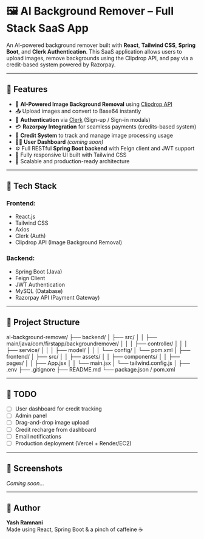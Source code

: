 # 🖼️ AI Background Remover – Full Stack SaaS App

An AI-powered background remover built with **React**, **Tailwind CSS**, **Spring Boot**, and **Clerk Authentication**. This SaaS application allows users to upload images, remove backgrounds using the Clipdrop API, and pay via a credit-based system powered by Razorpay.

---

## 🚀 Features

- 🎯 **AI-Powered Image Background Removal** using [Clipdrop API](https://clipdrop.co/apis)
- 📤 Upload images and convert to Base64 instantly
- 🔐 **Authentication** via [Clerk](https://clerk.dev) (Sign-up / Sign-in modals)
- 💳 **Razorpay Integration** for seamless payments (credits-based system)
- 🧾 **Credit System** to track and manage image processing usage
- 🧑‍💻 **User Dashboard** *(coming soon)*
- ⚙️ Full RESTful **Spring Boot backend** with Feign client and JWT support
- 📱 Fully responsive UI built with Tailwind CSS
- 🧠 Scalable and production-ready architecture

---

## 🧰 Tech Stack

### Frontend:
- React.js
- Tailwind CSS
- Axios
- Clerk (Auth)
- Clipdrop API (Image Background Removal)

### Backend:
- Spring Boot (Java)
- Feign Client
- JWT Authentication
- MySQL (Database)
- Razorpay API (Payment Gateway)

---

## 📁 Project Structure

ai-background-remover/
├── backend/
│ ├── src/
│ │ ├── main/java/com/firstapp/backgroundremover/
│ │ │ ├── controller/
│ │ │ ├── service/
│ │ │ ├── model/
│ │ │ └── config/
│ └── pom.xml
│
├── frontend/
│ ├── src/
│ │ ├── assets/
│ │ ├── components/
│ │ ├── pages/
│ │ ├── App.jsx
│ │ └── main.jsx
│ └── tailwind.config.js
│
├── .env
├── .gitignore
├── README.md
└── package.json / pom.xml


---

## 📌 TODO

- [ ] User dashboard for credit tracking
- [ ] Admin panel
- [ ] Drag-and-drop image upload
- [ ] Credit recharge from dashboard
- [ ] Email notifications
- [ ] Production deployment (Vercel + Render/EC2)

---

## 📸 Screenshots

*Coming soon...*

---

## 🙌 Author

**Yash Ramnani**  
Made using React, Spring Boot & a pinch of caffeine ☕



